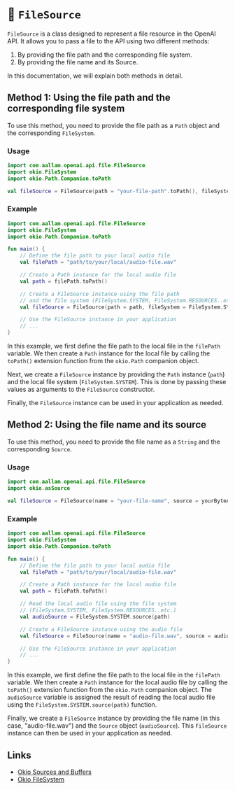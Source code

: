# 📁 `FileSource` 

`FileSource` is a class designed to represent a file resource in the OpenAI API. It allows you to pass a file to the API using two different methods:
1. By providing the file path and the corresponding file system.
2. By providing the file name and its Source.

In this documentation, we will explain both methods in detail.

## Method 1: Using the file path and the corresponding file system

To use this method, you need to provide the file path as a `Path` object and the corresponding `FileSystem`.

### Usage
```kotlin
import com.aallam.openai.api.file.FileSource
import okio.FileSystem
import okio.Path.Companion.toPath

val fileSource = FileSource(path = "your-file-path".toPath(), fileSystem = FileSystem.YOUR_FILE_SYSTEM)
```

### Example
```kotlin
import com.aallam.openai.api.file.FileSource
import okio.FileSystem
import okio.Path.Companion.toPath

fun main() {
    // Define the file path to your local audio file
    val filePath = "path/to/your/local/audio-file.wav"

    // Create a Path instance for the local audio file
    val path = filePath.toPath()

    // Create a FileSource instance using the file path 
    // and the file system (FileSystem.SYSTEM, FileSystem.RESOURCES..etc.)
    val fileSource = FileSource(path = path, fileSystem = FileSystem.SYSTEM)

    // Use the FileSource instance in your application
    // ...
}
```

In this example, we first define the file path to the local file in the `filePath` variable. We then create a `Path` instance for the local file by calling the `toPath()` extension function from the `okio.Path` companion object.

Next, we create a `FileSource` instance by providing the `Path` instance (`path`) and the local file system (`FileSystem.SYSTEM`). This is done by passing these values as arguments to the `FileSource` constructor.

Finally, the `FileSource` instance can be used in your application as needed.

## Method 2: Using the file name and its source

To use this method, you need to provide the file name as a `String` and the corresponding `Source`.

### Usage
```kotlin
import com.aallam.openai.api.file.FileSource
import okio.asSource

val fileSource = FileSource(name = "your-file-name", source = yourByteArray.asSource())
```

### Example
```kotlin
import com.aallam.openai.api.file.FileSource
import okio.FileSystem
import okio.Path.Companion.toPath

fun main() {
    // Define the file path to your local audio file
    val filePath = "path/to/your/local/audio-file.wav"

    // Create a Path instance for the local audio file
    val path = filePath.toPath()

    // Read the local audio file using the file system 
    // (FileSystem.SYSTEM, FileSystem.RESOURCES..etc.)
    val audioSource = FileSystem.SYSTEM.source(path)

    // Create a FileSource instance using the audio file
    val fileSource = FileSource(name = "audio-file.wav", source = audioSource)

    // Use the FileSource instance in your application
    // ...
}
```

In this example, we first define the file path to the local file in the `filePath` variable. We then create a `Path` instance for the local audio file by calling the `toPath()` extension function from the `okio.Path` companion object. The `audioSource` variable is assigned the result of reading the local audio file using the `FileSystem.SYSTEM.source(path)` function.

Finally, we create a `FileSource` instance by providing the file name (in this case, "audio-file.wav") and the `Source` object (`audioSource`). This `FileSource` instance can then be used in your application as needed.

## Links
- [Okio Sources and Buffers](https://square.github.io/okio/#sources-and-sinks)
- [Okio FileSystem](https://square.github.io/okio/file_system/)
